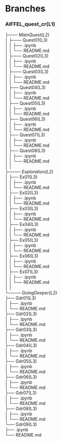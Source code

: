 # Branches
### AIFFEL_quest_cr(L1)
├─── *MainQuest(L2)*  
│        ├─── Quest01(L3)  
│        │      ├── .ipynb  
│        │      └── README.md  
│        ├─── Quest02(L3)  
│        │      ├── .ipynb  
│        │      └── README.md  
│        ├─── Quest03(L3)  
│        │      ├── .ipynb  
│        │      └── README.md  
│        ├── Quest04(L3)  
│        │      ├── .ipynb  
│        │      └── README.md  
│        ├── Quest05(L3)  
│        │      ├── .ipynb  
│        │      └── README.md  
│        ├── Quest06(L3)  
│        │      ├── .ipynb  
│        │      └── README.md  
│        ├── Quest07(L3)  
│        │      ├── .ipynb  
│        │      └── README.md  
│        ├── Quest08(L3)  
│        │      ├── .ipynb  
│        │      └── README.md  
│        │  
├──── *Exploration(L2)*  
│        ├── Ex01(L3)  
│        │      ├── .ipynb  
│        │      └── README.md  
│        ├── Ex02(L3)  
│        │      ├── .ipynb  
│        │      └── README.md  
│        ├── Ex03(L3)  
│        │      ├── .ipynb  
│        │      └── README.md  
│        ├── Ex04(L3)  
│        │      ├── .ipynb  
│        │      └── README.md  
│        ├── Ex05(L3)  
│        │      ├── .ipynb  
│        │      └── README.md  
│        ├── Ex06(L3)  
│        │      ├── .ipynb  
│        │      └── README.md  
│        ├── Ex07(L3)  
│        │      ├── .ipynb  
│        │      └── README.md  
│        │  
└──── *GoingDeeper(L2)*  
          ├── Gdr01(L3)  
          │     ├── .ipynb  
          │     └── README.md  
          ├── Gdr02(L3)  
          │     ├── .ipynb  
          │     └── README.md  
          ├── Gdr03(L3)  
          │     ├── .ipynb  
          │     └── README.md  
          ├── Gdr04(L3)  
          │     ├── .ipynb  
          │     └── README.md  
          ├── Gdr05(L3)  
          │     ├── .ipynb  
          │     └── README.md  
          ├── Gdr06(L3)  
          │     ├── .ipynb  
          │     └── README.md  
          ├── Gdr07(L3)  
          │     ├── .ipynb  
          │     └── README.md  
          ├── Gdr08(L3)  
          │     ├── .ipynb  
          │     └── README.md  
          └── Gdr09(L3)  
                  ├── .ipynb  
                  └── README.md  
   
